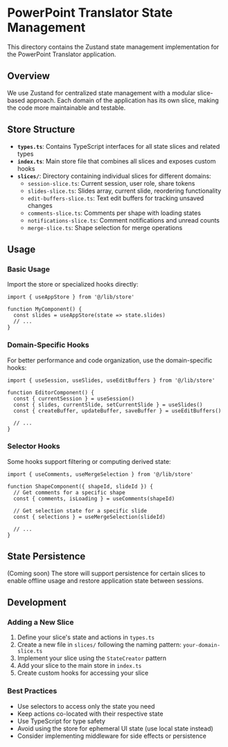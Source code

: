 # PowerPoint Translator State Management

This directory contains the Zustand state management implementation for the PowerPoint Translator application.

## Overview

We use Zustand for centralized state management with a modular slice-based approach. Each domain of the application has its own slice, making the code more maintainable and testable.

## Store Structure

- **`types.ts`**: Contains TypeScript interfaces for all state slices and related types
- **`index.ts`**: Main store file that combines all slices and exposes custom hooks
- **`slices/`**: Directory containing individual slices for different domains:
  - `session-slice.ts`: Current session, user role, share tokens
  - `slides-slice.ts`: Slides array, current slide, reordering functionality
  - `edit-buffers-slice.ts`: Text edit buffers for tracking unsaved changes
  - `comments-slice.ts`: Comments per shape with loading states
  - `notifications-slice.ts`: Comment notifications and unread counts
  - `merge-slice.ts`: Shape selection for merge operations

## Usage

### Basic Usage

Import the store or specialized hooks directly:

```tsx
import { useAppStore } from '@/lib/store'

function MyComponent() {
  const slides = useAppStore(state => state.slides)
  // ...
}
```

### Domain-Specific Hooks

For better performance and code organization, use the domain-specific hooks:

```tsx
import { useSession, useSlides, useEditBuffers } from '@/lib/store'

function EditorComponent() {
  const { currentSession } = useSession()
  const { slides, currentSlide, setCurrentSlide } = useSlides()
  const { createBuffer, updateBuffer, saveBuffer } = useEditBuffers()
  
  // ...
}
```

### Selector Hooks

Some hooks support filtering or computing derived state:

```tsx
import { useComments, useMergeSelection } from '@/lib/store'

function ShapeComponent({ shapeId, slideId }) {
  // Get comments for a specific shape
  const { comments, isLoading } = useComments(shapeId)
  
  // Get selection state for a specific slide
  const { selections } = useMergeSelection(slideId)
  
  // ...
}
```

## State Persistence

(Coming soon) The store will support persistence for certain slices to enable offline usage and restore application state between sessions.

## Development

### Adding a New Slice

1. Define your slice's state and actions in `types.ts`
2. Create a new file in `slices/` following the naming pattern: `your-domain-slice.ts`
3. Implement your slice using the `StateCreator` pattern
4. Add your slice to the main store in `index.ts`
5. Create custom hooks for accessing your slice

### Best Practices

- Use selectors to access only the state you need
- Keep actions co-located with their respective state
- Use TypeScript for type safety
- Avoid using the store for ephemeral UI state (use local state instead)
- Consider implementing middleware for side effects or persistence 